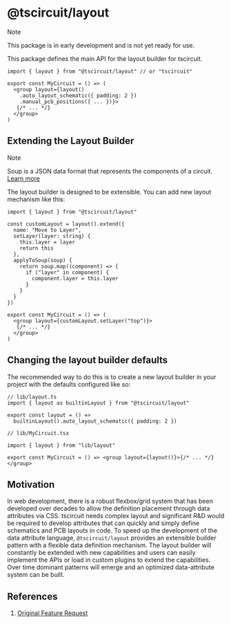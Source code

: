 # @tscircuit/layout

> [!NOTE]
> This package is in early development and is not yet ready for use.

This package defines the main API for the layout builder for tscircuit.

```tsx
import { layout } from "@tscircuit/layout" // or "tscircuit"

export const MyCircuit = () => (
  <group layout={layout()
    .auto_layout_schematic({ padding: 2 })
    .manual_pcb_positions({ ... })}>
   {/* ... */}
  </group>
)
```

## Extending the Layout Builder

> [!NOTE]
> Soup is a JSON data format that represents the components of a circuit. [Learn more](https://docs.tscircuit.com/api-reference/advanced/soup)

The layout builder is designed to be extensible. You can add new layout mechanism
like this:

```tsx
import { layout } from "@tscircuit/layout"

const customLayout = layout().extend({
  name: "Move to Layer",
  setLayer(layer: string) {
    this.layer = layer
    return this
  },
  applyToSoup(soup) {
    return soup.map((component) => {
      if ("layer" in component) {
        component.layer = this.layer
      }
    }
  }
})

export const MyCircuit = () => (
  <group layout={customLayout.setLayer("top")}>
   {/* ... */}
  </group>
)

```

## Changing the layout builder defaults

The recommended way to do this is to create a new layout builder in your project
with the defaults configured like so:

```tsx
// lib/layout.ts
import { layout as builtinLayout } from "@tscircuit/layout"

export const layout = () =>
  builtinLayout().auto_layout_schematic({ padding: 2 })
```

```tsx
// lib/MyCircuit.tsx

import { layout } from "lib/layout"

export const MyCircuit = () => <group layout={layout()}>{/* ... */}</group>
```

## Motivation

In web development, there is a robust flexbox/grid system that has been developed
over decades to allow the definition placement through data attributes via CSS.
tscircuit needs complex layout and significant R&D would be required to develop
attributes that can quickly and simply define schematics and PCB layouts in code.
To speed up the development of the data attribute language, `@tscircuit/layout`
provides an extensible builder pattern with a flexible data definition mechanism.
The layout builder will constantly be extended with new capabilities and users
can easily implement the APIs or load in custom plugins to extend the capabilities.
Over time dominant patterns will emerge and an optimized data-attribute system
can be built.

## References

1. [Original Feature Request](https://github.com/tscircuit/tscircuit/issues/107)

```

```
